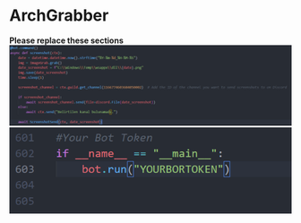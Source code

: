 # ArchGrabber
<b>Please replace these sections</b>
<img src="/Arch/img/Id.png">
<img src="/Arch/img/Token.png">
